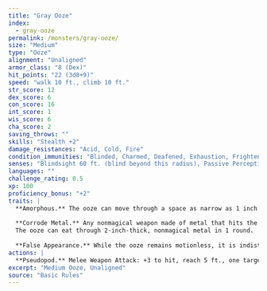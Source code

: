 ```yaml
---
title: "Gray Ooze"
index:
  - gray-ooze
permalink: /monsters/gray-ooze/
size: "Medium"
type: "Ooze"
alignment: "Unaligned"
armor_class: "8 (Dex)"
hit_points: "22 (3d8+9)"
speed: "walk 10 ft., climb 10 ft."
str_score: 12
dex_score: 6
con_score: 16
int_score: 1
wis_score: 6
cha_score: 2
saving_throws: ""
skills: "Stealth +2"
damage_resistances: "Acid, Cold, Fire"
condition_immunities: "Blinded, Charmed, Deafened, Exhaustion, Frightened, Prone"
senses: "Blindsight 60 ft. (blind beyond this radius), Passive Perception 8"
languages: ""
challenge_rating: 0.5
xp: 100
proficiency_bonus: "+2"
traits: |
  **Amorphous.** The ooze can move through a space as narrow as 1 inch wide without squeezing.
  
  **Corrode Metal.** Any nonmagical weapon made of metal that hits the ooze corrodes. After dealing damage, the weapon takes a permanent and cumulative -1 penalty to damage rolls. If its penalty drops to -5, the weapon is destroyed. Nonmagical ammunition made of metal that hits the ooze is destroyed after dealing damage.
  The ooze can eat through 2-inch-thick, nonmagical metal in 1 round.
  
  **False Appearance.** While the ooze remains motionless, it is indistinguishable from an oily pool or wet rock.
actions: |
  **Pseudopod.** Melee Weapon Attack: +3 to hit, reach 5 ft., one target. Hit: 4 (1d6 + 1) bludgeoning damage plus 7 (2d6) acid damage, and if the target is wearing nonmagical metal armor, its armor is partly corroded and takes a permanent and cumulative -1 penalty to the AC it offers. The armor is destroyed if the penalty reduces its AC to 10.
excerpt: "Medium Ooze, Unaligned"
source: "Basic Rules"
---
```

